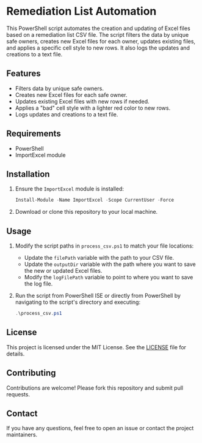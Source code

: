 # Remediation List Automation

This PowerShell script automates the creation and updating of Excel files based on a remediation list CSV file. The script filters the data by unique safe owners, creates new Excel files for each owner, updates existing files, and applies a specific cell style to new rows. It also logs the updates and creations to a text file.

## Features

- Filters data by unique safe owners.
- Creates new Excel files for each safe owner.
- Updates existing Excel files with new rows if needed.
- Applies a "bad" cell style with a lighter red color to new rows.
- Logs updates and creations to a text file.

## Requirements

- PowerShell
- ImportExcel module

## Installation

1. Ensure the `ImportExcel` module is installed:
    ```powershell
    Install-Module -Name ImportExcel -Scope CurrentUser -Force
    ```

2. Download or clone this repository to your local machine.

## Usage

1. Modify the script paths in `process_csv.ps1` to match your file locations:
    - Update the `filePath` variable with the path to your CSV file.
    - Update the `outputDir` variable with the path where you want to save the new or updated Excel files.
    - Modify the `logFilePath` variable to point to where you want to save the log file.

2. Run the script from PowerShell ISE or directly from PowerShell by navigating to the script's directory and executing:
    ```powershell
    .\process_csv.ps1
    ```

## License

This project is licensed under the MIT License. See the [LICENSE](LICENSE) file for details.

## Contributing

Contributions are welcome! Please fork this repository and submit pull requests.

## Contact

If you have any questions, feel free to open an issue or contact the project maintainers.
